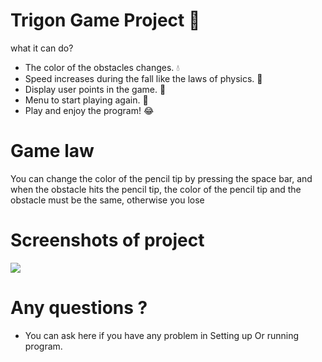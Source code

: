 # Trigon Game Project 🐍



what it can do?
- The color of the obstacles changes. 💧
- Speed increases during the fall like the laws of physics. 🚀
- Display user points in the game. 💯
- Menu to start playing again. 🔔
- Play and enjoy the program! 😂



# Game law
You can change the color of the pencil tip by pressing the space bar, and when the obstacle hits the pencil tip,
the color of the pencil tip and the obstacle must be the same, otherwise you lose




  # Screenshots of project
  ![](http://8upload.ir/uploads/f18452181.gif)
  
  

  # Any questions ?
  - You can ask here if you have any problem in Setting up Or running program.
